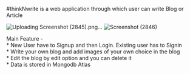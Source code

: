 #thinkNwrite is a web application through which user can write Blog or Article



![Uploading Screenshot (2845).png…]()
![Screenshot (2846)](https://github.com/Aman2907/Blog-Application/assets/74008888/0fcc9ac9-9ac2-43f6-ab27-bea7b73339e6)


Main Feature - <br />
    *  New User have to Signup and then Login. Existing user has to Signin <br />
    *  Write your own blog and add images of your own choice in the blog   <br />
    *  Edit the blog by edit option and you can delete it <br />
    *  Data is stored in Mongodb Atlas  <br />
